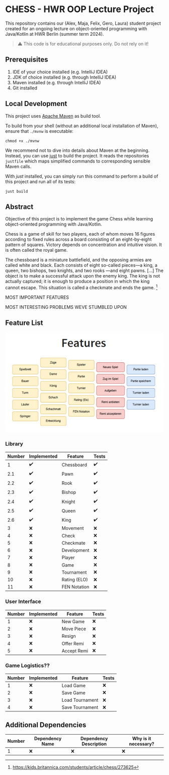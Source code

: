 # CHESS - HWR OOP Lecture Project
This repository contains our (Alex, Maja, Felix, Gero, Laura) student project created for an ongoing lecture on object-oriented
programming with Java/Kotlin at HWR Berlin (summer term 2024).

> :warning: This code is for educational purposes only. Do not rely on it!

## Prerequisites

1. IDE of your choice installed (e.g. IntelliJ IDEA)
2. JDK of choice installed (e.g. through IntelliJ IDEA)
3. Maven installed (e.g. through IntelliJ IDEA)
4. Git installed

## Local Development

This project uses [Apache Maven][maven] as build tool.

To build from your shell (without an additional local installation of Maven), ensure that `./mvnw`
is executable:

```
chmod +x ./mvnw
```

We recommend not to dive into details about Maven at the beginning.
Instead, you can use [just][just] to build the project.
It reads the repositories `justfile` which maps simplified commands to corresponding sensible Maven
calls.

With _just_ installed, you can simply run this command to perform a build of this project and run
all of its tests:

```
just build
```

## Abstract

Objective of this project is to implement the game Chess while learning object-oriented programming with Java/Kotlin.

Chess is a game of skill for two players, each of whom moves 16 figures according to fixed rules across a board consisting 
of an eight-by-eight pattern of squares. Victory depends on concentration and intuitive vision. It is often called the royal game.

The chessboard is a miniature battlefield, and the opposing armies are called white and black. Each consists of eight 
so-called pieces—a king, a queen, two bishops, two knights, and two rooks —and eight pawns. \[...\] The object is to make a successful 
attack upon the enemy king. The king is not actually captured; it is enough to produce a position in which the king cannot escape. 
This situation is called a checkmate and ends the game. [^1]

MOST IMPORTANT FEATURES

MOST INTERESTING PROBLEMS WEVE STUMBLED UPON


## Feature List

![Screenshot of the expected features of this project.](img.png)

[TODO]: # (For each feature implemented, add a row to the table!)

### Library

| Number | Implemented        | Feature      | Tests              |
|--------|--------------------|--------------|--------------------|
| 1      | :heavy_check_mark: | Chessboard   | :heavy_check_mark: |
| 2.1    | :heavy_check_mark: | Pawn         | :heavy_check_mark: |
| 2.2    | :heavy_check_mark: | Rook         | :heavy_check_mark: |
| 2.3    | :heavy_check_mark: | Bishop       | :heavy_check_mark: |
| 2.4    | :heavy_check_mark: | Knight       | :heavy_check_mark: |
| 2.5    | :heavy_check_mark: | Queen        | :heavy_check_mark: |
| 2.6    | :heavy_check_mark: | King         | :heavy_check_mark: |
| 3      | :x:                | Movement     | :x:                |
| 4      | :x:                | Check        | :x:                |
| 5      | :x:                | Checkmate    | :x:                |
| 6      | :x:                | Development  | :x:                |
| 7      | :x:                | Player       | :x:                |
| 8      | :x:                | Game         | :x:                |
| 9      | :x:                | Tournament   | :x:                |
| 10     | :x:                | Rating (ELO) | :x:                |
| 11     | :x:                | FEN Notation | :x:                |

### User Interface

| Number | Implemented | Feature     | Tests |
|--------|-------------|-------------|-------|
| 1      | :x:         | New Game    | :x:   |
| 2      | :x:         | Move Piece  | :x:   |
| 3      | :x:         | Resign      | :x:   |
| 4      | :x:         | Offer Remi  | :x:   |
| 5      | :x:         | Accept Remi | :x:   |

### Game Logistics??

| Number | Implemented | Feature         | Tests |
|--------|-------------|-----------------|-------|
| 1      | :x:         | Load Game       | :x:   |
| 2      | :x:         | Save Game       | :x:   |
| 3      | :x:         | Load Tournament | :x:   |
| 4      | :x:         | Save Tournament | :x:   |

## Additional Dependencies

[TODO]: # (For each additional dependency your project requires- Add an additional row to the table!)

| Number | Dependency Name | Dependency Description | Why is it necessary? |
|--------|-----------------|------------------------|----------------------|
| 1      | :x:             | :x:                    | :x:                  |


[maven]: https://maven.apache.org/
[just]: https://github.com/casey/just
[^1]: https://kids.britannica.com/students/article/chess/273625
